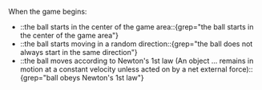 When the game begins:

* ::the ball starts in the center of the game area::{grep="the ball starts in the center of the game area"}
* ::the ball starts moving in a random direction::{grep="the ball does not always start in the same direction"}
* ::the ball moves according to Newton's 1st law  (An object ... remains in motion at a constant velocity unless acted on by a net external force)::{grep="ball obeys Newton's 1st law"}
